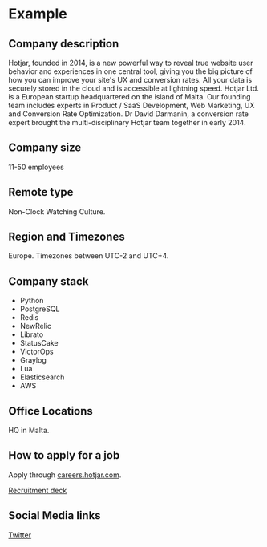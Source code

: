 # Example

## Company description

Hotjar, founded in 2014, is a new powerful way to reveal true website user behavior and experiences in one central tool, giving you the big picture of how you can improve your site's UX and conversion rates. All your data is securely stored in the cloud and is accessible at lightning speed.    Hotjar Ltd. is a European startup headquartered on the island of Malta. Our founding team includes experts in Product / SaaS Development, Web Marketing, UX and Conversion Rate Optimization. Dr David Darmanin, a conversion rate expert brought the multi-disciplinary Hotjar team together in early 2014.

## Company size

11-50 employees 

## Remote type

Non-Clock Watching Culture.

## Region and Timezones

Europe. Timezones between UTC-2 and UTC+4.

## Company stack

* Python
* PostgreSQL
* Redis
* NewRelic
* Librato
* StatusCake
* VictorOps
* Graylog
* Lua
* Elasticsearch
* AWS


## Office Locations

HQ in Malta.

## How to apply for a job

Apply through [careers.hotjar.com](http://careers.hotjar.com/).

[Recruitment deck](https://docs.google.com/presentation/d/1VesfRbWUvvDfS4rKeeESwNNMQlpmCt7ZS2N4rkLmjc8/edit#slide=id.g15e4760844_72_0)

## Social Media links

[Twitter](https://twitter.com/hotjar)
